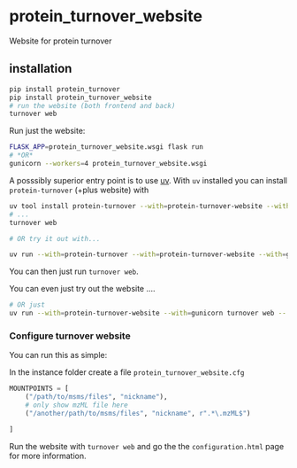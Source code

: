 # protein_turnover_website

Website for protein turnover


## installation

```bash
pip install protein_turnover
pip install protein_turnover_website
# run the website (both frontend and back)
turnover web
```
Run just the website:

```bash
FLASK_APP=protein_turnover_website.wsgi flask run
# *OR*
gunicorn --workers=4 protein_turnover_website.wsgi
```

A posssibly superior entry point is to use [uv](https://docs.astral.sh/uv/). With `uv` installed you can install
`protein-turnover` (+plus website) with

```bash
uv tool install protein-turnover --with=protein-turnover-website --with=gunicorn
# ...
turnover web

# OR try it out with...

uv run --with=protein-turnover --with=protein-turnover-website --with=gunicorn turnover web

```

You can then just run `turnover web`.

You can even just try out the website ....

```bash
# OR just
uv run --with=protein-turnover-website --with=gunicorn turnover web -- --access-logfile=-
```

### Configure turnover website

You can run this as simple:

In the instance folder create a file `protein_turnover_website.cfg`

```python
MOUNTPOINTS = [
    ("/path/to/msms/files", "nickname"),
    # only show mzML file here
    ("/another/path/to/msms/files", "nickname", r".*\.mzML$")

]
```
Run the website with `turnover web` and
go the the `configuration.html` page for more information.
